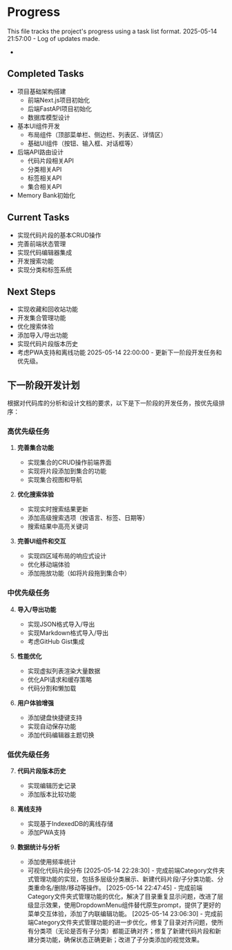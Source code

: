 # Progress

This file tracks the project's progress using a task list format.
2025-05-14 21:57:00 - Log of updates made.

*

## Completed Tasks

* 项目基础架构搭建
  * 前端Next.js项目初始化
  * 后端FastAPI项目初始化
  * 数据库模型设计
* 基本UI组件开发
  * 布局组件（顶部菜单栏、侧边栏、列表区、详情区）
  * 基础UI组件（按钮、输入框、对话框等）
* 后端API路由设计
  * 代码片段相关API
  * 分类相关API
  * 标签相关API
  * 集合相关API
* Memory Bank初始化

## Current Tasks

* 实现代码片段的基本CRUD操作
* 完善前端状态管理
* 实现代码编辑器集成
* 开发搜索功能
* 实现分类和标签系统

## Next Steps

* 实现收藏和回收站功能
* 开发集合管理功能
* 优化搜索体验
* 添加导入/导出功能
* 实现代码片段版本历史
* 考虑PWA支持和离线功能
2025-05-14 22:00:00 - 更新下一阶段开发任务和优先级。

## 下一阶段开发计划

根据对代码库的分析和设计文档的要求，以下是下一阶段的开发任务，按优先级排序：

### 高优先级任务

1. **完善集合功能**
   - 实现集合的CRUD操作前端界面
   - 实现将片段添加到集合的功能
   - 实现集合视图和导航

2. **优化搜索体验**
   - 实现实时搜索结果更新
   - 添加高级搜索选项（按语言、标签、日期等）
   - 搜索结果中高亮关键词

3. **完善UI组件和交互**
   - 实现四区域布局的响应式设计
   - 优化移动端体验
   - 添加拖放功能（如将片段拖到集合中）

### 中优先级任务

4. **导入/导出功能**
   - 实现JSON格式导入/导出
   - 实现Markdown格式导入/导出
   - 考虑GitHub Gist集成

5. **性能优化**
   - 实现虚拟列表渲染大量数据
   - 优化API请求和缓存策略
   - 代码分割和懒加载

6. **用户体验增强**
   - 添加键盘快捷键支持
   - 实现自动保存功能
   - 添加代码编辑器主题切换

### 低优先级任务

7. **代码片段版本历史**
   - 实现编辑历史记录
   - 添加版本比较功能

8. **离线支持**
   - 实现基于IndexedDB的离线存储
   - 添加PWA支持

9. **数据统计与分析**
   - 添加使用频率统计
   - 可视化代码片段分布
[2025-05-14 22:28:30] - 完成前端Category文件夹式管理功能的实现，包括多层级分类展示、新建代码片段/子分类功能、分类重命名/删除/移动等操作。
[2025-05-14 22:47:45] - 完成前端Category文件夹式管理功能的优化，解决了目录重复显示问题，改进了层级显示效果，使用DropdownMenu组件替代原生prompt，提供了更好的菜单交互体验，添加了内联编辑功能。
[2025-05-14 23:06:30] - 完成前端Category文件夹式管理功能的进一步优化，修复了目录对齐问题，使所有分类项（无论是否有子分类）都能正确对齐；修复了新建代码片段和新建分类功能，确保状态正确更新；改进了子分类添加的视觉效果。